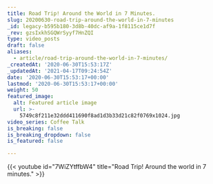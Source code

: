 ```yaml
---
title: Road Trip! Around the World in 7 Minutes.
slug: 20200630-road-trip-around-the-world-in-7-minutes
_id: legacy-b595b180-3d8b-40dc-af9a-1f8115ce1d7f
_rev: gzsIxkhSGQWrSyyf7HnZQI
type: video_posts
draft: false
aliases:
  - article/road-trip-around-the-world-in-7-minutes/
_createdAt: '2020-06-30T15:53:17Z'
_updatedAt: '2021-04-17T09:24:54Z'
date: '2020-06-30T15:53:17+00:00'
lastmod: '2020-06-30T15:53:17+00:00'
weight: 50
featured_image:
  alt: Featured article image
  url: >-
    5749c8f211e32ddd411690f8ad1d3b33d21c82f0769x1024.jpg
video_series: Coffee Talk
is_breaking: false
is_breaking_dropdown: false
is_featured: false

---
```

{{< youtube id="7WiZYtffbW4" title="Road Trip! Around the world in 7 minutes." >}}